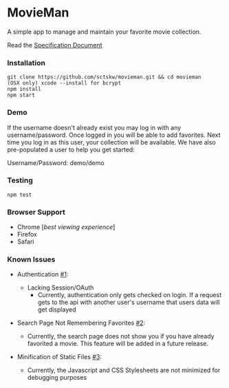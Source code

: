 MovieMan
========

A simple app to manage and maintain your favorite movie collection.

Read the [Specification Document](https://github.com/sctskw/movieman/wiki/Spec-Doc)


### Installation
```
git clone https://github.com/sctskw/movieman.git && cd movieman
(OSX only) xcode --install for bcrypt
npm install
npm start
```
### Demo

If the username doesn't already exist you may log in with any username/password. Once logged in you will be able to add favorites. Next time you log in as this user, your collection will be available. We have also pre-populated a user to help you get started:

Username/Password: demo/demo

### Testing
```
npm test
```

### Browser Support
- Chrome [_best viewing experience_]
- Firefox
- Safari

### Known Issues
- Authentication [#1](../../issues/1):
    - Lacking Session/OAuth
      - Currently, authentication only gets checked on login. If a request gets to the api with another user's username that users data will get displayed

- Search Page Not Remembering Favorites [#2](../../issues/2):
    - Currently, the search page does not show you if you have already favorited a movie. This feature will be added in a future release.

- Minification of Static Files [#3](../../issues/3):
    - Currently, the Javascript and CSS Stylesheets are not minimized for debugging purposes
